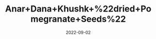 ---
title: 'Anar+Dana+Khushk+%22dried+Pomegranate+Seeds%22'
date: '2022-09-02' 
metatag: '' 
inventory: '0' 
draft: false 
# meta description 
shortDescripton: ''
description: 'Spices'
longdescription: ''
featured: True
# product Price
price: '150.0'
# Product Short Description
shortDescription: ''
productID: '584C59AF-9F2A-ED11-9968-005056B3A416'
type: 'products'
category: 'Spices' 
thumnailproduct: 'https://aminsaddiquidawakhana.eralive.net/images/products/584C59AF-9F2A-ED11-9968-005056B3A4161.png' 
images:
  - image: 'images/products/584C59AF-9F2A-ED11-9968-005056B3A4161.png'  
Variants:
---